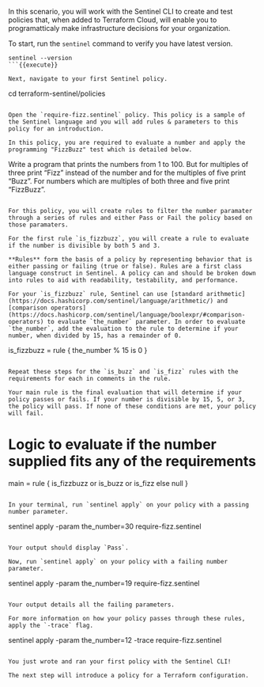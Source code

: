 In this scenario, you will work with the Sentinel CLI to create and test policies that, when added to Terraform Cloud, will enable you to programatticaly make infrastructure decisions for your organization.

To start, run the `sentinel` command to verify you have latest version.

```
sentinel --version
```{{execute}}

Next, navigate to your first Sentinel policy.

```
cd terraform-sentinel/policies
```{{execute}}

Open the `require-fizz.sentinel` policy. This policy is a sample of the Sentinel language and you will add rules & parameters to this policy for an introduction.

In this policy, you are required to evaluate a number and apply the programming "FizzBuzz" test which is detailed below.

```
Write a program that prints the numbers from 1 to 100.
But for multiples of three print “Fizz” instead of the number and for the multiples of five print “Buzz”.
For numbers which are multiples of both three and five print “FizzBuzz”.
```

For this policy, you will create rules to filter the number paramater through a series of rules and either Pass or Fail the policy based on those paramaters. 

For the first rule `is_fizzbuzz`, you will create a rule to evaluate if the number is divisible by both 5 and 3.

**Rules** form the basis of a policy by representing behavior that is either passing or failing (true or false). Rules are a first class language construct in Sentinel. A policy can and should be broken down into rules to aid with readability, testability, and performance.

For your `is_fizzbuzz` rule, Sentinel can use [standard arithmetic](https://docs.hashicorp.com/sentinel/language/arithmetic/) and [comparison operators](https://docs.hashicorp.com/sentinel/language/boolexpr/#comparison-operators) to evaluate `the_number` parameter. In order to evaluate `the_number`, add the evaluation to the rule to determine if your number, when divided by 15, has a remainder of 0.

```
is_fizzbuzz = rule {
the_number % 15 is 0
}
```

Repeat these steps for the `is_buzz` and `is_fizz` rules with the requirements for each in comments in the rule.

Your main rule is the final evaluation that will determine if your policy passes or fails. If your number is divisible by 15, 5, or 3, the policy will pass. If none of these conditions are met, your policy will fail.

```
# Logic to evaluate if the number supplied fits any of the requirements
main = rule {
    is_fizzbuzz or is_buzz or is_fizz else null
}
```

In your terminal, run `sentinel apply` on your policy with a passing number parameter.

```
sentinel apply -param the_number=30 require-fizz.sentinel 
```{{execute}}

Your output should display `Pass`.

Now, run `sentinel apply` on your policy with a failing number parameter.

```
sentinel apply -param the_number=19 require-fizz.sentinel 
```{{execute}}

Your output details all the failing parameters.

For more information on how your policy passes through these rules, apply the `-trace` flag.

```
sentinel apply -param the_number=12 -trace require-fizz.sentinel
```{{execute}}

You just wrote and ran your first policy with the Sentinel CLI! 

The next step will introduce a policy for a Terraform configuration.